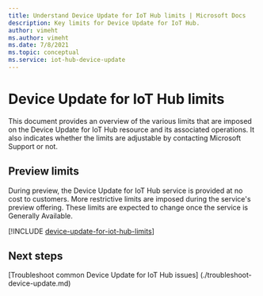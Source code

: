 ```yaml
---
title: Understand Device Update for IoT Hub limits | Microsoft Docs
description: Key limits for Device Update for IoT Hub.
author: vimeht
ms.author: vimeht
ms.date: 7/8/2021
ms.topic: conceptual
ms.service: iot-hub-device-update
---
```


# Device Update for IoT Hub limits

This document provides an overview of the various limits that are imposed on the Device Update for IoT Hub resource and its associated operations. It also indicates whether the limits are adjustable by contacting Microsoft Support or not. 

## Preview limits

During preview, the Device Update for IoT Hub service is provided at no cost to customers. More restrictive limits are imposed during the service's preview offering. These limits
are expected to change once the service is Generally Available. 

[!INCLUDE [device-update-for-iot-hub-limits](../../includes/device-update-for-iot-hub-limits.md)]

## Next steps
 
  [Troubleshoot common Device Update for IoT Hub issues] (./troubleshoot-device-update.md)
